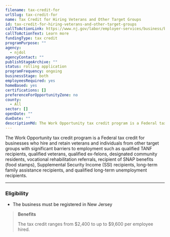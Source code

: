 ```yaml
---
filename: tax-credit-for
urlSlug: tax-credit-for
name: Tax Credit for Hiring Veterans and Other Target Groups
id: tax-credit-for-hiring-veterans-and-other-target-groups
callToActionLink: https://www.nj.gov/labor/employer-services/business/businessprograms.shtml
callToActionText: Learn more
fundingType: tax credit
programPurpose: ""
agency:
  - njdol
agencyContact: ""
publishStageArchive: ""
status: rolling application
programFrequency: ongoing
businessStage: both
employeesRequired: yes
homeBased: yes
certifications: []
preferenceForOpportunityZone: no
county:
  - All
sector: []
openDate: ""
dueDate: ""
descriptionMd: The Work Opportunity tax credit program is a Federal tax credit for businesses who hire and retain veterans and individuals from other target groups with significant barriers to employment such as qualified TANF recipients, qualified veterans, qualified ex-felons, designated community residents, vocational rehabilitation referrals, recipient of SNAP benefits (food stamps), Supplemental Security Income (SSI) recipients, long-term family assistance recipients, and qualified long-term unemployment recipients.
---
```


The Work Opportunity tax credit program is a Federal tax credit for businesses who hire and retain veterans and individuals from other target groups with significant barriers to employment such as qualified TANF recipients, qualified veterans, qualified ex-felons, designated community residents, vocational rehabilitation referrals, recipient of SNAP benefits (food stamps), Supplemental Security Income (SSI) recipients, long-term family assistance recipients, and qualified long-term unemployment recipients.

---

### Eligibility

- The business must be registered in New Jersey

> **Benefits**
>
> The tax credit ranges from $2,400 to up to $9,600 per employee hired.
